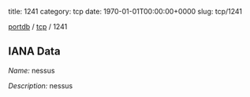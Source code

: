 title: 1241
category: tcp
date: 1970-01-01T00:00:00+0000
slug: tcp/1241

[portdb](/) / [tcp](/category/tcp.html) / 1241


## IANA Data

_Name:_ nessus

_Description:_ nessus

